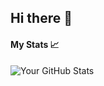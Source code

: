 ## Hi there 👋

#### My Stats 📈
![Your GitHub Stats](https://github-readme-stats.vercel.app/api?username=harryngai2&show_icons=true&theme=tokyonight)
